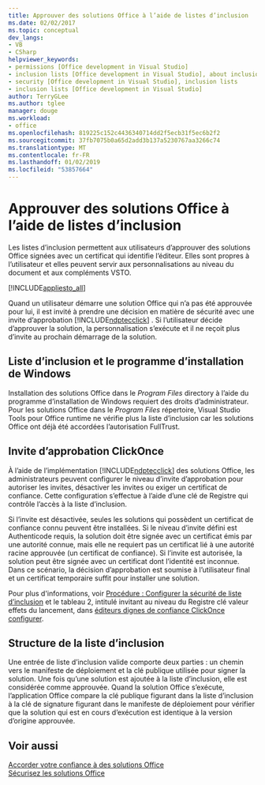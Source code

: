 ```yaml
---
title: Approuver des solutions Office à l’aide de listes d’inclusion
ms.date: 02/02/2017
ms.topic: conceptual
dev_langs:
- VB
- CSharp
helpviewer_keywords:
- permissions [Office development in Visual Studio]
- inclusion lists [Office development in Visual Studio], about inclusion lists
- security [Office development in Visual Studio], inclusion lists
- inclusion lists [Office development in Visual Studio]
author: TerryGLee
ms.author: tglee
manager: douge
ms.workload:
- office
ms.openlocfilehash: 819225c152c4436340714dd2f5ecb31f5ec6b2f2
ms.sourcegitcommit: 37fb7075b0a65d2add3b137a5230767aa3266c74
ms.translationtype: MT
ms.contentlocale: fr-FR
ms.lasthandoff: 01/02/2019
ms.locfileid: "53857664"
---
```

# <a name="trust-office-solutions-by-using-inclusion-lists"></a>Approuver des solutions Office à l’aide de listes d’inclusion
  Les listes d’inclusion permettent aux utilisateurs d’approuver des solutions Office signées avec un certificat qui identifie l’éditeur. Elles sont propres à l’utilisateur et elles peuvent servir aux personnalisations au niveau du document et aux compléments VSTO.  
  
 [!INCLUDE[appliesto_all](../vsto/includes/appliesto-all-md.md)]  
  
 Quand un utilisateur démarre une solution Office qui n’a pas été approuvée pour lui, il est invité à prendre une décision en matière de sécurité avec une invite d’approbation [!INCLUDE[ndptecclick](../vsto/includes/ndptecclick-md.md)] . Si l’utilisateur décide d’approuver la solution, la personnalisation s’exécute et il ne reçoit plus d’invite au prochain démarrage de la solution.  
  
## <a name="inclusion-list-and-windows-installer"></a>Liste d’inclusion et le programme d’installation de Windows  
 Installation des solutions Office dans le *Program Files* directory à l’aide du programme d’installation de Windows requiert des droits d’administrateur. Pour les solutions Office dans le *Program Files* répertoire, Visual Studio Tools pour Office runtime ne vérifie plus la liste d’inclusion car les solutions Office ont déjà été accordées l’autorisation FullTrust.  
  
## <a name="clickonce-trust-prompt"></a>Invite d’approbation ClickOnce  
 À l’aide de l’implémentation [!INCLUDE[ndptecclick](../vsto/includes/ndptecclick-md.md)] des solutions Office, les administrateurs peuvent configurer le niveau d’invite d’approbation pour autoriser les invites, désactiver les invites ou exiger un certificat de confiance. Cette configuration s’effectue à l’aide d’une clé de Registre qui contrôle l’accès à la liste d’inclusion.  
  
 Si l’invite est désactivée, seules les solutions qui possèdent un certificat de confiance connu peuvent être installées. Si le niveau d’invite défini est Authenticode requis, la solution doit être signée avec un certificat émis par une autorité connue, mais elle ne requiert pas un certificat lié à une autorité racine approuvée (un certificat de confiance). Si l’invite est autorisée, la solution peut être signée avec un certificat dont l’identité est inconnue. Dans ce scénario, la décision d’approbation est soumise à l’utilisateur final et un certificat temporaire suffit pour installer une solution.  
  
 Pour plus d'informations, voir [Procédure : Configurer la sécurité de liste d’inclusion](../vsto/how-to-configure-inclusion-list-security.md) et le tableau 2, intitulé invitant au niveau du Registre clé valeur effets du lancement, dans [éditeurs dignes de confiance ClickOnce configurer](http://go.microsoft.com/fwlink/?LinkId=94774).  
  
## <a name="structure-of-the-inclusion-list"></a>Structure de la liste d’inclusion  
 Une entrée de liste d’inclusion valide comporte deux parties : un chemin vers le manifeste de déploiement et la clé publique utilisée pour signer la solution. Une fois qu’une solution est ajoutée à la liste d’inclusion, elle est considérée comme approuvée. Quand la solution Office s’exécute, l’application Office compare la clé publique figurant dans la liste d’inclusion à la clé de signature figurant dans le manifeste de déploiement pour vérifier que la solution qui est en cours d’exécution est identique à la version d’origine approuvée.  
  
## <a name="see-also"></a>Voir aussi  
 [Accorder votre confiance à des solutions Office](../vsto/granting-trust-to-office-solutions.md)   
 [Sécurisez les solutions Office](../vsto/securing-office-solutions.md)  
